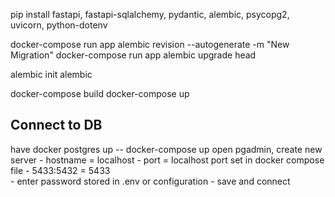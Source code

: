 
pip install fastapi, fastapi-sqlalchemy, pydantic, alembic, psycopg2, uvicorn, python-dotenv


docker-compose run app alembic revision --autogenerate -m "New Migration"
docker-compose run app alembic upgrade head 

alembic init alembic

docker-compose build
docker-compose up 

## Connect to DB 

have docker postgres up  -- docker-compose up 
open pgadmin, create new server
    - hostname = localhost 
    - port = localhost port set in docker compose file - 5433:5432 = 5433    
    - enter password stored in .env or configuration 
    - save and connect 